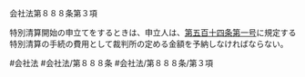 会社法第８８８条第３項

特別清算開始の申立てをするときは、申立人は、[第五百十四条](会社法＿＿＿＿第５１４条)[第一号](会社法＿＿＿＿第８８８条第３項第１号)に規定する特別清算の手続の費用として裁判所の定める金額を予納しなければならない。

#会社法
#会社法/第８８８条
#会社法/第８８８条/第３項
